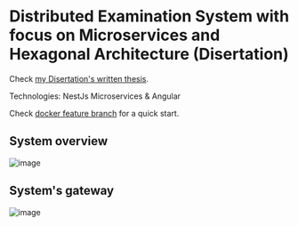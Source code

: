 # Distributed Examination System with focus on Microservices and Hexagonal Architecture (Disertation)

Check [my Disertation's written thesis](https://github.com/macarieCristian/Distributed-Examination-System-with-focus-on-Microservices-and-Hexagonal-Architecture/blob/master/Dissertation-Thesis.pdf).

Technologies: NestJs Microservices & Angular

Check [docker feature branch](https://github.com/macarieCristian/Disertation-app/tree/feature/docker) for a quick start.


## System overview
![image](https://user-images.githubusercontent.com/33750050/145260597-5c39bf6d-2d0e-4adc-9770-7e8d65bcc207.png)

## System's gateway
![image](https://user-images.githubusercontent.com/33750050/145260793-91622733-e4e0-4576-85ba-8e6e6d5f88ef.png)

